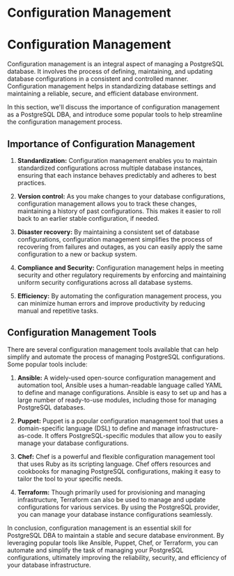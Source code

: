 # Configuration Management

# Configuration Management

Configuration management is an integral aspect of managing a PostgreSQL database. It involves the process of defining, maintaining, and updating database configurations in a consistent and controlled manner. Configuration management helps in standardizing database settings and maintaining a reliable, secure, and efficient database environment.

In this section, we'll discuss the importance of configuration management as a PostgreSQL DBA, and introduce some popular tools to help streamline the configuration management process.

## Importance of Configuration Management

1. **Standardization:** Configuration management enables you to maintain standardized configurations across multiple database instances, ensuring that each instance behaves predictably and adheres to best practices.

2. **Version control:** As you make changes to your database configurations, configuration management allows you to track these changes, maintaining a history of past configurations. This makes it easier to roll back to an earlier stable configuration, if needed.

3. **Disaster recovery:** By maintaining a consistent set of database configurations, configuration management simplifies the process of recovering from failures and outages, as you can easily apply the same configuration to a new or backup system.

4. **Compliance and Security:** Configuration management helps in meeting security and other regulatory requirements by enforcing and maintaining uniform security configurations across all database systems.

5. **Efficiency:** By automating the configuration management process, you can minimize human errors and improve productivity by reducing manual and repetitive tasks.

## Configuration Management Tools

There are several configuration management tools available that can help simplify and automate the process of managing PostgreSQL configurations. Some popular tools include:

1. **Ansible:** A widely-used open-source configuration management and automation tool, Ansible uses a human-readable language called YAML to define and manage configurations. Ansible is easy to set up and has a large number of ready-to-use modules, including those for managing PostgreSQL databases.

2. **Puppet:** Puppet is a popular configuration management tool that uses a domain-specific language (DSL) to define and manage infrastructure-as-code. It offers PostgreSQL-specific modules that allow you to easily manage your database configurations.

3. **Chef:** Chef is a powerful and flexible configuration management tool that uses Ruby as its scripting language. Chef offers resources and cookbooks for managing PostgreSQL configurations, making it easy to tailor the tool to your specific needs.

4. **Terraform:** Though primarily used for provisioning and managing infrastructure, Terraform can also be used to manage and update configurations for various services. By using the PostgreSQL provider, you can manage your database instance configurations seamlessly.

In conclusion, configuration management is an essential skill for PostgreSQL DBA to maintain a stable and secure database environment. By leveraging popular tools like Ansible, Puppet, Chef, or Terraform, you can automate and simplify the task of managing your PostgreSQL configurations, ultimately improving the reliability, security, and efficiency of your database infrastructure.